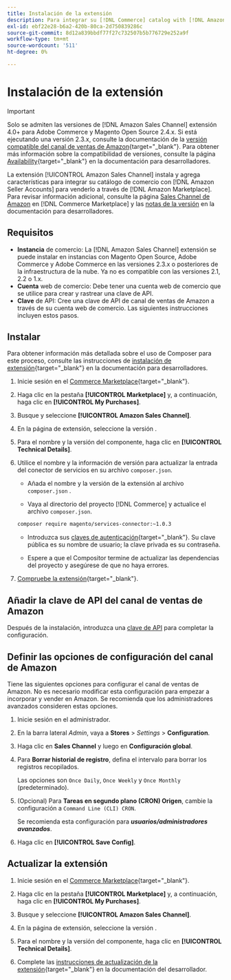 ```yaml
---
title: Instalación de la extensión
description: Para integrar su [!DNL Commerce] catalog with [!DNL Amazon Seller Accounts] y vender a través de la [!DNL Amazon Marketplace], descargue e instale la extensión de Sales Channel de Amazon.
exl-id: ebf22e28-b6a2-420b-80ca-2d750839286c
source-git-commit: 8d12a839bbdf77f27c732507b5b776729e252a9f
workflow-type: tm+mt
source-wordcount: '511'
ht-degree: 0%

---
```


# Instalación de la extensión

>[!IMPORTANT]
>
>Solo se admiten las versiones de [!DNL Amazon Sales Channel] extensión 4.0+ para Adobe Commerce y Magento Open Source 2.4.x. Si está ejecutando una versión 2.3.x, consulte la documentación de la [versión compatible del canal de ventas de Amazon](https://docs.magento.com/user-guide/v2.3/sales-channels/amazon/amazon-sales-channel.html){target=&quot;_blank&quot;}. Para obtener más información sobre la compatibilidad de versiones, consulte la página [Availability](https://devdocs.magento.com/release/availability.html){target=&quot;_blank&quot;} en la documentación para desarrolladores.

La extensión [!UICONTROL Amazon Sales Channel] instala y agrega características para integrar su catálogo de comercio con [!DNL Amazon Seller Accounts] para venderlo a través de [!DNL Amazon Marketplace]. Para revisar información adicional, consulte la página [Sales Channel de Amazon](https://marketplace.magento.com/magento-module-amazon.html) en [!DNL Commerce Marketplace] y las [notas de la versión](https://devdocs.magento.com/extensions/amazon-sales/release-notes/) en la documentación para desarrolladores.

## Requisitos

- **Instancia** de comercio: La  [!DNL Amazon Sales Channel] extensión se puede instalar en instancias con Magento Open Source, Adobe Commerce y Adobe Commerce en las versiones 2.3.x o posteriores de la infraestructura de la nube. Ya no es compatible con las versiones 2.1, 2.2 o 1.x.
- **Cuenta** web de comercio: Debe tener una cuenta web de comercio que se utilice para crear y rastrear una clave de API.
- **Clave** de API: Cree una clave de API de canal de ventas de Amazon a través de su cuenta web de comercio. Las siguientes instrucciones incluyen estos pasos.

## Instalar

Para obtener información más detallada sobre el uso de Composer para este proceso, consulte las instrucciones de [instalación de extensión](https://devdocs.magento.com/extensions/install/){target=&quot;_blank&quot;} en la documentación para desarrolladores.

1. Inicie sesión en el [Commerce Marketplace](https://marketplace.magento.com/customer/account/){target=&quot;_blank&quot;}.

1. Haga clic en la pestaña **[!UICONTROL Marketplace]** y, a continuación, haga clic en **[!UICONTROL My Purchases]**.

1. Busque y seleccione **[!UICONTROL Amazon Sales Channel]**.

1. En la página de extensión, seleccione la versión .

1. Para el nombre y la versión del componente, haga clic en **[!UICONTROL Technical Details]**.

1. Utilice el nombre y la información de versión para actualizar la entrada del conector de servicios en su archivo `composer.json`.

   - Añada el nombre y la versión de la extensión al archivo `composer.json` .

   - Vaya al directorio del proyecto [!DNL Commerce] y actualice el archivo `composer.json`.

   ```bash
   composer require magento/services-connector:~1.0.3
   ```

   - Introduzca sus [claves de autenticación](https://devdocs.magento.com/guides/v2.4/install-gde/prereq/connect-auth.html){target=&quot;_blank&quot;}. Su clave pública es su nombre de usuario; la clave privada es su contraseña.

   - Espere a que el Compositor termine de actualizar las dependencias del proyecto y asegúrese de que no haya errores.


1. [Compruebe la extensión](https://devdocs.magento.com/extensions/install/#verify-the-extension){target=&quot;_blank&quot;}.

## Añadir la clave de API del canal de ventas de Amazon

Después de la instalación, introduzca una [clave de API](./amazon-verify-api-key.md) para completar la configuración.

## Definir las opciones de configuración del canal de Amazon

Tiene las siguientes opciones para configurar el canal de ventas de Amazon. No es necesario modificar esta configuración para empezar a incorporar y vender en Amazon. Se recomienda que los administradores avanzados consideren estas opciones.

1. Inicie sesión en el administrador.

1. En la barra lateral _Admin_, vaya a **Stores** > _Settings_ > **Configuration**.

1. Haga clic en **Sales Channel** y luego en **Configuración global**.

1. Para **Borrar historial de registro**, defina el intervalo para borrar los registros recopilados.

   Las opciones son `Once Daily`, `Once Weekly` y `Once Monthly` (predeterminado).

1. (Opcional) Para **Tareas en segundo plano (CRON) Origen**, cambie la configuración a `Command Line (CLI) CRON`.

   Se recomienda esta configuración para **_usuarios/administradores avanzados_**.

1. Haga clic en **[!UICONTROL Save Config]**.

## Actualizar la extensión

1. Inicie sesión en el [Commerce Marketplace](https://marketplace.magento.com/customer/account/){target=&quot;_blank&quot;}.

1. Haga clic en la pestaña **[!UICONTROL Marketplace]** y, a continuación, haga clic en **[!UICONTROL My Purchases]**.

1. Busque y seleccione **[!UICONTROL Amazon Sales Channel]**.

1. En la página de extensión, seleccione la versión .

1. Para el nombre y la versión del componente, haga clic en **[!UICONTROL Technical Details]**.

1. Complete las [instrucciones de actualización de la extensión](https://devdocs.magento.com/extensions/install/#upgrade-an-extension){target=&quot;_blank&quot;} en la documentación del desarrollador.
